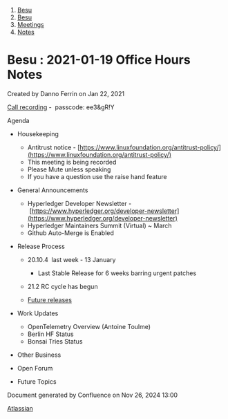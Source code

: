1. [Besu](index.html)
2. [Besu](Besu_22151173.html)
3. [Meetings](Meetings_22153838.html)
4. [Notes](Notes_22153888.html)

# Besu : 2021-01-19 Office Hours Notes

Created by Danno Ferrin on Jan 22, 2021

[Call recording](https://consensys.zoom.us/rec/play/s12kjF4C8dT3aQC-4eEv7sB_XWXEPc8zdWZl5ycV-gf0-IGfenWbM2vEUry7WmlfGSrqp7IWvheEX3k_.wIInyoCJWJFfPK8c?autoplay=true) -  passcode: ee3&amp;gR!Y

Agenda

- Housekeeping
  
  - Antitrust notice - [https://www.linuxfoundation.org/antitrust-policy/](https://www.linuxfoundation.org/antitrust-policy/)
  - This meeting is being recorded
  - Please Mute unless speaking
  - If you have a question use the raise hand feature
- General Announcements
  
  - Hyperledger Developer Newsletter - [https://www.hyperledger.org/developer-newsletter](https://www.hyperledger.org/developer-newsletter)
  - Hyperledger Maintainers Summit (Virtual) ~ March
  - Github Auto-Merge is Enabled
- Release Process
  
  - 20.10.4  last week - 13 January
    
    - Last Stable Release for 6 weeks barring urgent patches
  - 21.2 RC cycle has begun
  - [Future releases](https://lf-hyperledger.atlassian.net/wiki/display/BESU/Release+Rotations)
- Work Updates 
  
  - OpenTelemetry Overview (Antoine Toulme)
  - Berlin HF Status
  - Bonsai Tries Status
- Other Business
- Open Forum
- Future Topics

Document generated by Confluence on Nov 26, 2024 13:00

[Atlassian](http://www.atlassian.com/)
